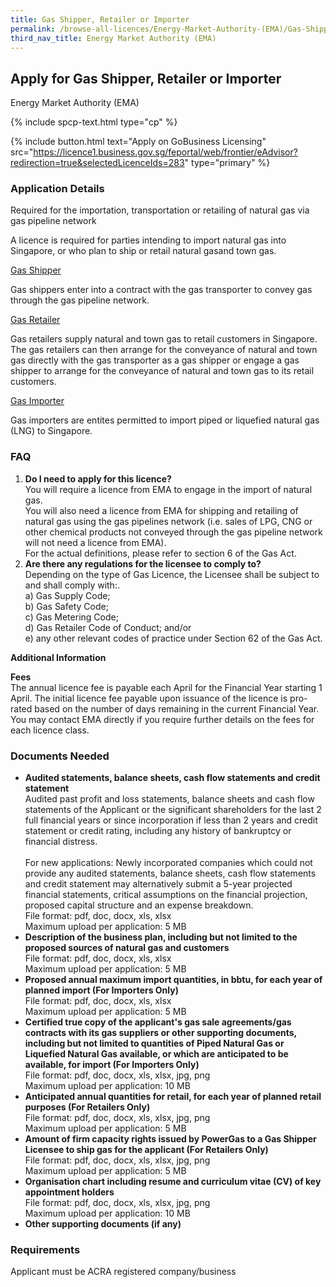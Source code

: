 ```yaml
---
title: Gas Shipper, Retailer or Importer
permalink: /browse-all-licences/Energy-Market-Authority-(EMA)/Gas-Shipper--Retailer-or-Importer
third_nav_title: Energy Market Authority (EMA)
---
```


## Apply for Gas Shipper, Retailer or Importer

Energy Market Authority (EMA)

{% include spcp-text.html type="cp" %}

{% include button.html text="Apply on GoBusiness Licensing" src="https://licence1.business.gov.sg/feportal/web/frontier/eAdvisor?redirection=true&selectedLicenceIds=283" type="primary" %}

<H3>Application Details</H3>

<p>Required for the importation, transportation or retailing of natural gas via gas pipeline network</p>
<p>A licence is required for parties intending to import natural gas into Singapore, or who plan to ship or retail natural gasand town gas.</p>
<p><u>Gas Shipper</u></p>
<p>Gas shippers enter into a contract with the gas transporter to convey gas through the gas pipeline network.</p>
<p><u>Gas Retailer</u></p>
<p>Gas retailers supply natural and town gas to retail customers in Singapore. The gas retailers can then arrange for the conveyance of natural and town gas directly with the gas transporter as a gas shipper or engage a gas shipper to arrange for the conveyance of natural and town gas to its retail customers.</p>
<p><u>Gas Importer</u></p>
<p>Gas importers are entites permitted to import piped or liquefied natural gas (LNG) to Singapore.</p>

<h3>FAQ</strong></h3>
<ol>
<li>
<strong>Do I need to apply for this licence?</strong><br>
You will require a licence from EMA to engage in the import of natural gas.<br>
You will also need a licence from EMA for shipping and retailing of natural gas using the gas pipelines network (i.e. sales of LPG, CNG or other chemical products not conveyed through the gas pipeline network will not need a licence from EMA).</br>
For the actual definitions, please refer to section 6 of the Gas Act.</li>
<li>
<strong>Are there any regulations for the licensee to comply to?</strong><br>
Depending on the type of Gas Licence, the Licensee shall be subject to and shall comply with:.</br>
a) Gas Supply Code;</br>
b) Gas Safety Code;</br>
c) Gas Metering Code;</br>
d) Gas Retailer Code of Conduct; and/or</br>
e) any other relevant codes of practice under Section 62 of the Gas Act.</li>
</ol>

<strong>Additional Information</strong>

<p><strong>Fees</strong><br />
The annual licence fee is payable each April for the Financial Year starting 1 April. The initial licence fee payable upon issuance of the licence is pro-rated based on the number of days remaining in the current Financial Year.<br>
You may contact EMA directly if you require further details on the fees for each licence class.</p>

<H3>Documents Needed</H3>

<ul>
<li><strong>Audited statements, balance sheets, cash flow statements and credit statement</strong></br>
Audited past profit and loss statements, balance sheets and cash flow statements of the Applicant or the significant shareholders for the last 2 full financial years or since incorporation if less than 2 years and credit statement or credit rating, including any history of bankruptcy or financial distress.<br /><br />For new applications: Newly incorporated companies which could not provide any audited statements, balance sheets, cash flow statements and credit statement may alternatively submit a 5-year projected financial statements, critical assumptions on the financial projection, proposed capital structure and an expense breakdown.
<br>File format: pdf, doc, docx, xls, xlsx
<br>Maximum upload per application: 5 MB</li>

<li><strong>Description of the business plan, including but not limited to the proposed sources of natural gas and customers</strong>
<br>File format: pdf, doc, docx, xls, xlsx
<br>Maximum upload per application: 5 MB</li>

<li><strong>Proposed annual maximum import quantities, in bbtu, for each year of planned import (For Importers Only)</strong>
<br>File format: pdf, doc, docx, xls, xlsx
<br>Maximum upload per application: 5 MB</li>

<li><strong>Certified true copy of the applicant's gas sale agreements/gas contracts with its gas suppliers or other supporting documents, including but not limited to quantities of Piped Natural Gas or Liquefied Natural Gas available, or which are anticipated to be available, for import (For Importers Only)</strong>
<br>File format: pdf, doc, docx, xls, xlsx, jpg, png
<br>Maximum upload per application: 10 MB</li>

<li><strong>Anticipated annual quantities for retail, for each year of planned retail purposes (For Retailers Only)</strong>
<br>File format: pdf, doc, docx, xls, xlsx, jpg, png
<br>Maximum upload per application: 5 MB</li>

<li><strong>Amount of firm capacity rights issued by PowerGas to a Gas Shipper Licensee to ship gas for the applicant (For Retailers Only)</strong>
<br>File format: pdf, doc, docx, xls, xlsx, jpg, png
<br>Maximum upload per application: 5 MB</li>

<li><strong>Organisation chart including resume and curriculum vitae (CV) of key appointment holders</strong>
<br>File format: pdf, doc, docx, xls, xlsx, jpg, png
<br>Maximum upload per application: 10 MB</li>

<li><strong>Other supporting documents (if any)</strong></li>
</ul>

<H3>Requirements</H3>

Applicant must be ACRA registered company/business

